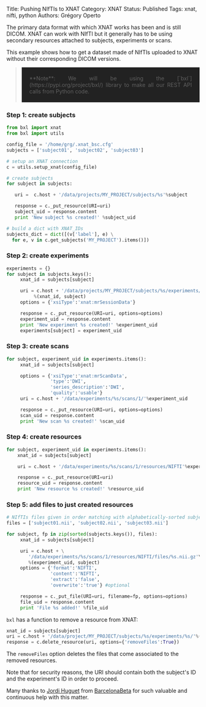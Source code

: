 Title: Pushing NIfTIs to XNAT
Category: XNAT
Status: Published
Tags: xnat, nifti, python
Authors: Grégory Operto

The primary data format with which XNAT works has been and is still DICOM. XNAT
can work with NIfTI but it generally has to be using secondary resources attached
to subjects, experiments or scans.

<!-- PELICAN_END_SUMMARY -->

This example shows how to get a dataset made of NIfTIs uploaded to XNAT without
their corresponding DICOM versions.

> <div style="padding:20px; text-align:justify; background-color:#222222">
> **Note**: We will be using the [`bxl`](https://pypi.org/project/bxl/) library
> to make all our REST API calls from Python code.</div>

### Step 1: create subjects

```python
from bxl import xnat
from bxl import utils

config_file = '/home/grg/.xnat_bsc.cfg'
subjects = ['subject01', 'subject02', 'subject03']

# setup an XNAT connection
c = utils.setup_xnat(config_file)

# create subjects
for subject in subjects:

   uri =  c.host + '/data/projects/MY_PROJECT/subjects/%s'%subject

   response = c._put_resource(URI=uri)
   subject_uid = response.content
   print 'New subject %s created!' %subject_uid

# build a dict with XNAT_IDs
subjects_dict = dict([(v['label'], e) \
  for e, v in c.get_subjects('MY_PROJECT').items()])
```

### Step 2: create experiments

```python
experiments = {}
for subject in subjects.keys():
     xnat_id = subjects[subject]

     uri = c.host + '/data/projects/MY_PROJECT/subjects/%s/experiments/%s_MR1/'\
          %(xnat_id, subject)
     options = {'xsiType':'xnat:mrSessionData'}

     response = c._put_resource(URI=uri, options=options)
     experiment_uid = response.content
     print 'New experiment %s created!' %experiment_uid
     experiments[subject] = experiment_uid
```

### Step 3: create scans

```python
for subject, experiment_uid in experiments.items():
     xnat_id = subjects[subject]

     options = {'xsiType':'xnat:mrScanData',
                'type':'DWI',
                'series_description':'DWI',
                'quality':'usable'}
     uri = c.host + '/data/experiments/%s/scans/1/'%experiment_uid

     response = c._put_resource(URI=uri, options=options)
     scan_uid = response.content
     print 'New scan %s created!' %scan_uid
```

### Step 4: create resources

```python
for subject, experiment_uid in experiments.items():
    xnat_id = subjects[subject]

    uri = c.host + '/data/experiments/%s/scans/1/resources/NIFTI'%experiment_uid

    response = c._put_resource(URI=uri)
    resource_uid = response.content
    print 'New resource %s created!' %resource_uid
```

### Step 5: add files to just created resources

```python
# NIfTIs files given in order matching with alphabetically-sorted subjects
files = ['subject01.nii', 'subject02.nii', 'subject03.nii']

for subject, fp in zip(sorted(subjects.keys()), files):
     xnat_id = subjects[subject]

     uri = c.host + \
        '/data/experiments/%s/scans/1/resources/NIFTI/files/%s.nii.gz'\
        %(experiment_uid, subject)
     options = {'format':'NIFTI',
                'content':'NIFTI',
                'extract':'false',
                'overwrite':'true'} #optional

     response = c._put_file(URI=uri, filename=fp, options=options)
     file_uid = response.content
     print 'File %s added!' %file_uid
```


`bxl` has a function to remove a resource from XNAT:

```python
xnat_id = subjects[subject]
uri = c.host + '/data/project/MY_PROJECT/subjects/%s/experiments/%s/'%(xnat_id, experiment_uid)
response = c.delete_resource(uri, options={'removeFiles':True})
```

The `removeFiles` option deletes the files that come associated to the removed
resources.

Note that for security reasons, the URI should contain both the subject's ID
and the experiment's ID in order to proceed.

Many thanks to [Jordi Huguet](https://github.com/jhuguetn) from
[BarcelonaBeta](https://barcelonabrainimaging.org) for such valuable and
continuous help with this matter.
